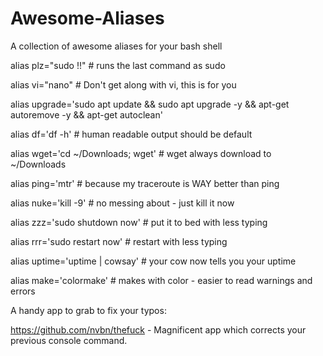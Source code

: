 # Awesome-Aliases

A collection of awesome aliases for your bash shell

alias plz="sudo !!"  # runs the last command as sudo

alias vi="nano"  # Don't get along with vi, this is for you

alias upgrade='sudo apt update && sudo apt upgrade -y && apt-get autoremove -y && apt-get autoclean'

alias df='df -h'  # human readable output should be default

alias wget='cd ~/Downloads; wget'  # wget always download to ~/Downloads

alias ping='mtr'  # because my traceroute is WAY better than ping

alias nuke='kill -9' # no messing about - just kill it now

alias zzz='sudo shutdown now'  # put it to bed with less typing

alias rrr='sudo restart now'  # restart with less typing

alias uptime='uptime | cowsay'  # your cow now tells you your uptime

alias make='colormake'  # makes with color - easier to read warnings and errors



A handy app to grab to fix your typos:

https://github.com/nvbn/thefuck - Magnificent app which corrects your previous console command.

